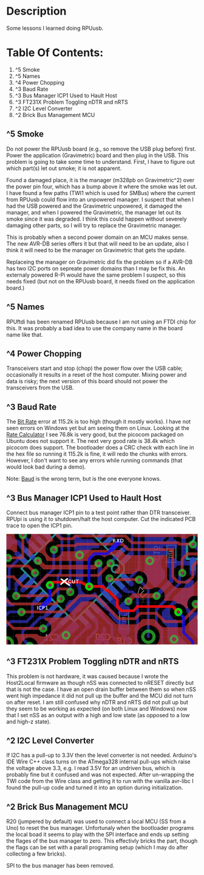 # Description

Some lessons I learned doing RPUusb.

# Table Of Contents:

1. ^5 Smoke
1. ^5 Names
1. ^4 Power Chopping
1. ^3 Baud Rate
1. ^3 Bus Manager ICP1 Used to Hault Host
1. ^3 FT231X Problem Toggling nDTR and nRTS
1. ^2 I2C Level Converter
1. ^2 Brick Bus Management MCU


## ^5 Smoke

Do not power the RPUusb board (e.g., so remove the USB plug before) first. Power the application (Gravimetric) board and then plug in the USB. This problem is going to take some time to understand. First, I have to figure out which part(s) let out smoke; it is not apparent.

Found a damaged place, it is the manager (m328pb on Gravimetric^2) over the power pin four, which has a bump above it where the smoke was let out. I have found a few paths (TWI1 which is used for SMBus) where the current from RPUusb could flow into an unpowered manager. I suspect that when I had the USB powered and the Gravimetric unpowered, it damaged the manager, and when I powered the Gravimetric, the manager let out its smoke since it was degraded. I think this could happen without severely damaging other parts, so I will try to replace the Gravimetric manager.

This is probably when a second power domain on an MCU makes  sense. The new AVR-DB series offers it but that will need to be an update, also I think it will need to be the manager on Gravimetric that gets the update.

Replaceing the manager on Gravimetric did fix the problem so if a AVR-DB has two I2C ports on sepreate power domains than I may be fix this. An externaly powered R-Pi would have the same problem I suspect, so this needs fixed (but not on the RPUusb board, it needs fixed on the application board.)


## ^5 Names

RPUftdi has been renamed RPUusb because I am not using an FTDI chip for this. It was probably a bad idea to use the company name in the board name like that.


## ^4 Power Chopping

Transceivers start and stop (chop) the power flow over the USB cable; occasionally it results in a reset of the host computer. Mixing power and data is risky; the next version of this board should not power the transceivers from the USB.


## ^3 Baud Rate 

The [Bit Rate] error at 115.2k is too high (though it mostly works). I have not seen errors on Windows yet but am seeing them on Linux. Looking at the [Rate Calculator] I see 76.8k is very good, but the picocom packaged on Ubuntu does not support it. The next very good rate is 38.4k which picocom does support. The bootloader does a CRC check with each line in the hex file so running it 115.2k is fine, it will redo the chunks with errors. However, I don't want to see any errors while running commands (that would look bad during a demo).

Note: [Baud] is the wrong term, but is the one everyone knows.

[Rate Calculator]: http://wormfood.net/avrbaudcalc.php
[Baud]: https://en.wikipedia.org/wiki/Baud
[Bit Rate]: https://en.wikipedia.org/wiki/Bit_rate#Gross_bit_rate


## ^3 Bus Manager ICP1 Used to Hault Host

Connect bus manager ICP1 pin to a test point rather than DTR transceiver. RPUpi is using it to shutdown/halt the host computer. Cut the indicated PCB trace to open the ICP1 pin.

![Open ICP1](./14145^3_OpenICP1.png "Open ICP1")


## ^3 FT231X Problem Toggling nDTR and nRTS

This problem is not hardware, it was caused because I wrote the Host2Local firmware as though nSS was connected to nRESET directly but that is not the case. I have an open drain buffer between them so when  nSS went high impedance it did not pull up the buffer and the MCU did not turn on after reset. I am still confused why nDTR and nRTS did not pull up but they seem to be working as expected (on both Linux and Windows) now that I set nSS as an output with a high and low state (as opposed to a low and high-z state).


## ^2 I2C Level Converter

If I2C has a pull-up to 3.3V then the level converter is not needed. Arduino's IDE Wire C++ class turns on the ATmega328 internal pull-ups which raise the voltage above 3.3, e.g. I read 3.5V for an undriven bus, which is probably fine but it confused and was not expected. After un-wrapping the TWI code from the Wire class and getting it to run with the vanilla avr-libc I found the pull-up code and turned it into an option during initialization.


## ^2 Brick Bus Management MCU

R20 (jumpered by default) was used to connect a local MCU (SS from a Uno) to reset the bus manager. Unfortunaly when the bootloader programs the local boad it seems to play with the SPI interface and ends up setting the flages of the bus manager to zero. This effectivly bricks the part, though the flags can be set with a parall programing setup (which I may do after collecting a few bricks).

SPI to the bus manager has been removed. 
